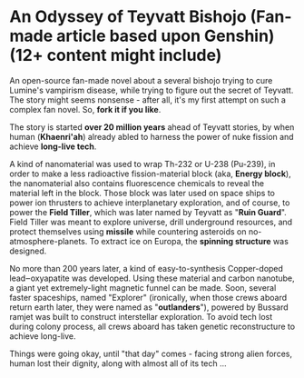 # An Odyssey of Teyvatt Bishojo (Fan-made article based upon Genshin) (12+ content might include)

An open-source fan-made novel about a several bishojo trying to cure Lumine's vampirism disease, while trying to figure out the secret of Teyvatt.
The story might seems nonsense - after all, it's my first attempt on such a complex fan novel. So, **fork it if you like**.

The story is started **over 20 million years** ahead of Teyvatt stories, by when human (**Khaenri'ah**) already abled to harness the power of nuke fission and achieve **long-live tech**.

A kind of nanomaterial was used to wrap Th-232 or U-238 (Pu-239), in order to make a less radioactive fission-material block (aka, **Energy block**), the nanomaterial also contains fluorescence chemicals to reveal the material left in the block.
Those block was later used on space ships to power ion thrusters to achieve interplanetary exploration, and of course, to power the **Field Tiller**, which was later named by Teyvatt as "**Ruin Guard**".
Field Tiller was meant to explore universe, drill underground resources, and protect themselves using **missile** while countering asteroids on no-atmosphere-planets. To extract ice on Europa, the **spinning structure** was designed.

No more than 200 years later, a kind of easy-to-synthesis Copper-doped lead‒oxyapatite was developed. Using these material and carbon nanotube, a giant yet extremely-light magnetic funnel can be made.
Soon, several faster spaceships, named "Explorer" (ironically, when those crews aboard return earth later, they were named as "**outlanders**"), powered by Bussard ramjet was built to construct interstellar exploration. To avoid tech lost during colony process, all crews aboard has taken genetic reconstructure to achieve long-live.

Things were going okay, until "that day" comes - facing strong alien forces, human lost their dignity, along with almost all of its tech ...
